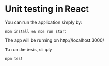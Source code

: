 # Unit testing in React

You can run the application simply by:
```
npm install && npm run start
```
The app will be running on http://localhost:3000/

To run the tests, simply 
```
npm test
```
